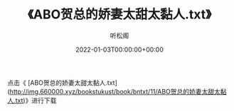 ﻿---
title:  《ABO贺总的娇妻太甜太黏人.txt》
date:   2022-01-03T00:00:00+00:00
author: 听松阁
layout: post
permalink: /ABO贺总的娇妻太甜太黏人/
categories: 小说
tags: [小说]
---

点击《 [ABO贺总的娇妻太甜太黏人.txt](<a href="http://img.660000.xyz/bookstukust/book/bntxt/11/ABO" target=_blank>http://img.660000.xyz/bookstukust/book/bntxt/11/ABO贺总的娇妻太甜太黏人.txt)》进行下载